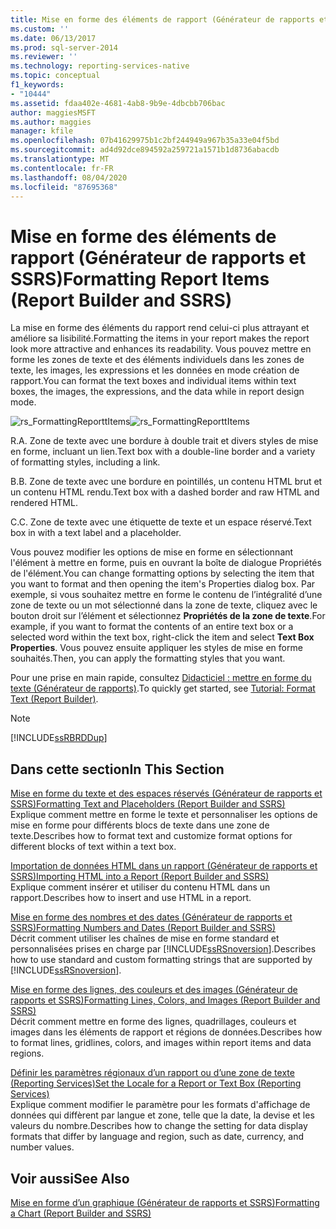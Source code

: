 ```yaml
---
title: Mise en forme des éléments de rapport (Générateur de rapports et SSRS) | Microsoft Docs
ms.custom: ''
ms.date: 06/13/2017
ms.prod: sql-server-2014
ms.reviewer: ''
ms.technology: reporting-services-native
ms.topic: conceptual
f1_keywords:
- "10444"
ms.assetid: fdaa402e-4681-4ab8-9b9e-4dbcbb706bac
author: maggiesMSFT
ms.author: maggies
manager: kfile
ms.openlocfilehash: 07b41629975b1c2bf244949a967b35a33e04f5bd
ms.sourcegitcommit: ad4d92dce894592a259721a1571b1d8736abacdb
ms.translationtype: MT
ms.contentlocale: fr-FR
ms.lasthandoff: 08/04/2020
ms.locfileid: "87695368"
---
```

# <a name="formatting-report-items-report-builder-and-ssrs"></a><span data-ttu-id="9cec1-102">Mise en forme des éléments de rapport (Générateur de rapports et SSRS)</span><span class="sxs-lookup"><span data-stu-id="9cec1-102">Formatting Report Items (Report Builder and SSRS)</span></span>
  <span data-ttu-id="9cec1-103">La mise en forme des éléments du rapport rend celui-ci plus attrayant et améliore sa lisibilité.</span><span class="sxs-lookup"><span data-stu-id="9cec1-103">Formatting the items in your report makes the report look more attractive and enhances its readability.</span></span> <span data-ttu-id="9cec1-104">Vous pouvez mettre en forme les zones de texte et des éléments individuels dans les zones de texte, les images, les expressions et les données en mode création de rapport.</span><span class="sxs-lookup"><span data-stu-id="9cec1-104">You can format the text boxes and individual items within text boxes, the images, the expressions, and the data while in report design mode.</span></span>  
  
 <span data-ttu-id="9cec1-105">![rs_FormattingReporttItems](../media/rs-formattingreporttitems.gif "rs_FormattingReporttItems")</span><span class="sxs-lookup"><span data-stu-id="9cec1-105">![rs_FormattingReporttItems](../media/rs-formattingreporttitems.gif "rs_FormattingReporttItems")</span></span>  
  
 <span data-ttu-id="9cec1-106">R.</span><span class="sxs-lookup"><span data-stu-id="9cec1-106">A.</span></span> <span data-ttu-id="9cec1-107">Zone de texte avec une bordure à double trait et divers styles de mise en forme, incluant un lien.</span><span class="sxs-lookup"><span data-stu-id="9cec1-107">Text box with a double-line border and a variety of formatting styles, including a link.</span></span>  
  
 <span data-ttu-id="9cec1-108">B.</span><span class="sxs-lookup"><span data-stu-id="9cec1-108">B.</span></span> <span data-ttu-id="9cec1-109">Zone de texte avec une bordure en pointillés, un contenu HTML brut et un contenu HTML rendu.</span><span class="sxs-lookup"><span data-stu-id="9cec1-109">Text box with a dashed border and raw HTML and rendered HTML.</span></span>  
  
 <span data-ttu-id="9cec1-110">C.</span><span class="sxs-lookup"><span data-stu-id="9cec1-110">C.</span></span> <span data-ttu-id="9cec1-111">Zone de texte avec une étiquette de texte et un espace réservé.</span><span class="sxs-lookup"><span data-stu-id="9cec1-111">Text box in with a text label and a placeholder.</span></span>  
  
 <span data-ttu-id="9cec1-112">Vous pouvez modifier les options de mise en forme en sélectionnant l'élément à mettre en forme, puis en ouvrant la boîte de dialogue Propriétés de l'élément.</span><span class="sxs-lookup"><span data-stu-id="9cec1-112">You can change formatting options by selecting the item that you want to format and then opening the item's Properties dialog box.</span></span> <span data-ttu-id="9cec1-113">Par exemple, si vous souhaitez mettre en forme le contenu de l’intégralité d’une zone de texte ou un mot sélectionné dans la zone de texte, cliquez avec le bouton droit sur l’élément et sélectionnez **Propriétés de la zone de texte**.</span><span class="sxs-lookup"><span data-stu-id="9cec1-113">For example, if you want to format the contents of an entire text box or a selected word within the text box, right-click the item and select **Text Box Properties**.</span></span> <span data-ttu-id="9cec1-114">Vous pouvez ensuite appliquer les styles de mise en forme souhaités.</span><span class="sxs-lookup"><span data-stu-id="9cec1-114">Then, you can apply the formatting styles that you want.</span></span>  
  
 <span data-ttu-id="9cec1-115">Pour une prise en main rapide, consultez [Didacticiel : mettre en forme du texte &#40;Générateur de rapports&#41;](../tutorial-format-text-report-builder.md).</span><span class="sxs-lookup"><span data-stu-id="9cec1-115">To quickly get started, see [Tutorial: Format Text &#40;Report Builder&#41;](../tutorial-format-text-report-builder.md).</span></span>  
  
> [!NOTE]  
>  [!INCLUDE[ssRBRDDup](../../includes/ssrbrddup-md.md)]  
  
## <a name="in-this-section"></a><span data-ttu-id="9cec1-116">Dans cette section</span><span class="sxs-lookup"><span data-stu-id="9cec1-116">In This Section</span></span>  
 [<span data-ttu-id="9cec1-117">Mise en forme du texte et des espaces réservés &#40;Générateur de rapports et SSRS&#41;</span><span class="sxs-lookup"><span data-stu-id="9cec1-117">Formatting Text and Placeholders &#40;Report Builder and SSRS&#41;</span></span>](formatting-text-and-placeholders-report-builder-and-ssrs.md)  
 <span data-ttu-id="9cec1-118">Explique comment mettre en forme le texte et personnaliser les options de mise en forme pour différents blocs de texte dans une zone de texte.</span><span class="sxs-lookup"><span data-stu-id="9cec1-118">Describes how to format text and customize format options for different blocks of text within a text box.</span></span>  
  
 [<span data-ttu-id="9cec1-119">Importation de données HTML dans un rapport &#40;Générateur de rapports et SSRS&#41;</span><span class="sxs-lookup"><span data-stu-id="9cec1-119">Importing HTML into a Report &#40;Report Builder and SSRS&#41;</span></span>](importing-html-into-a-report-report-builder-and-ssrs.md)  
 <span data-ttu-id="9cec1-120">Explique comment insérer et utiliser du contenu HTML dans un rapport.</span><span class="sxs-lookup"><span data-stu-id="9cec1-120">Describes how to insert and use HTML in a report.</span></span>  
  
 [<span data-ttu-id="9cec1-121">Mise en forme des nombres et des dates &#40;Générateur de rapports et SSRS&#41;</span><span class="sxs-lookup"><span data-stu-id="9cec1-121">Formatting Numbers and Dates &#40;Report Builder and SSRS&#41;</span></span>](formatting-numbers-and-dates-report-builder-and-ssrs.md)  
 <span data-ttu-id="9cec1-122">Décrit comment utiliser les chaînes de mise en forme standard et personnalisées prises en charge par [!INCLUDE[ssRSnoversion](../../includes/ssrsnoversion-md.md)].</span><span class="sxs-lookup"><span data-stu-id="9cec1-122">Describes how to use standard and custom formatting strings that are supported by [!INCLUDE[ssRSnoversion](../../includes/ssrsnoversion-md.md)].</span></span>  
  
 [<span data-ttu-id="9cec1-123">Mise en forme des lignes, des couleurs et des images &#40;Générateur de rapports et SSRS&#41;</span><span class="sxs-lookup"><span data-stu-id="9cec1-123">Formatting Lines, Colors, and Images &#40;Report Builder and SSRS&#41;</span></span>](images-report-builder-and-ssrs.md)  
 <span data-ttu-id="9cec1-124">Décrit comment mettre en forme des lignes, quadrillages, couleurs et images dans les éléments de rapport et régions de données.</span><span class="sxs-lookup"><span data-stu-id="9cec1-124">Describes how to format lines, gridlines, colors, and images within report items and data regions.</span></span>  
  
 [<span data-ttu-id="9cec1-125">Définir les paramètres régionaux d’un rapport ou d’une zone de texte &#40;Reporting Services&#41;</span><span class="sxs-lookup"><span data-stu-id="9cec1-125">Set the Locale for a Report or Text Box &#40;Reporting Services&#41;</span></span>](set-the-locale-for-a-report-or-text-box-reporting-services.md)  
 <span data-ttu-id="9cec1-126">Explique comment modifier le paramètre pour les formats d'affichage de données qui diffèrent par langue et zone, telle que la date, la devise et les valeurs du nombre.</span><span class="sxs-lookup"><span data-stu-id="9cec1-126">Describes how to change the setting for data display formats that differ by language and region, such as date, currency, and number values.</span></span>  
  
## <a name="see-also"></a><span data-ttu-id="9cec1-127">Voir aussi</span><span class="sxs-lookup"><span data-stu-id="9cec1-127">See Also</span></span>  
 [<span data-ttu-id="9cec1-128">Mise en forme d’un graphique (Générateur de rapports et SSRS)</span><span class="sxs-lookup"><span data-stu-id="9cec1-128">Formatting a Chart &#40;Report Builder and SSRS&#41;</span></span>](formatting-a-chart-report-builder-and-ssrs.md)  
  
  
